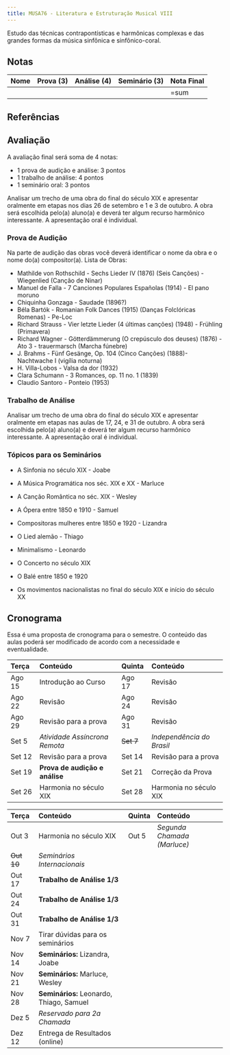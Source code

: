 ```yaml
---
title: MUSA76 - Literatura e Estruturação Musical VIII
---
```


Estudo das técnicas contrapontísticas e harmônicas complexas e das grandes
formas da música sinfônica e sinfônico-coral.

## Notas

| Nome                          | Prova (3) | Análise (4) | Seminário (3) | Nota Final |
| :---------------------------- | :-------- | :---------- | :------------ | :--------- |
|                               |           |             |               | =sum       |

## Referências



## Avaliação

A avaliação final será soma de 4 notas:

  * 1 prova de audição e análise: 3 pontos
  * 1 trabalho de análise: 4 pontos
  * 1 seminário oral: 3 pontos

Analisar um trecho de uma obra do final do século XIX e apresentar oralmente em
etapas nos dias 26 de setembro e 1 e 3 de outubro. A obra será escolhida pelo(a)
aluno(a) e deverá ter algum recurso harmônico interessante. A apresentação oral
é individual.

### Prova de Audição

Na parte de audição das obras você deverá identificar o nome da obra e o nome
do(a) compositor(a). Lista de Obras:

- Mathilde von Rothschild - Sechs Lieder IV (1876) (Seis Canções) - Wiegenlied (Canção de Ninar)
- Manuel de Falla - 7 Canciones Populares Españolas (1914) - El pano moruno
- Chiquinha Gonzaga - Saudade (1896?)
- Béla Bartók - Romanian Folk Dances (1915) (Danças Folclóricas Romenas) - Pe-Loc
- Richard Strauss - Vier letzte Lieder (4 últimas canções) (1948) - Frühling (Primavera)
- Richard Wagner - Götterdämmerung (O crepúsculo dos deuses) (1876) - Ato 3 - trauermarsch (Marcha fúnebre)
- J. Brahms - Fünf Gesänge, Op. 104 (Cinco Canções) (1888)- Nachtwache I (vigília noturna)
- H. Villa-Lobos - Valsa da dor (1932)
- Clara Schumann - 3 Romances, op. 11 no. 1 (1839)
- Claudio Santoro - Ponteio (1953)

### Trabalho de Análise

Analisar um trecho de uma obra do final do século XIX e apresentar oralmente em
etapas nas aulas de 17, 24, e 31 de outubro. A obra será escolhida pelo(a)
aluno(a) e deverá ter algum recurso harmônico interessante. A apresentação oral
é individual.


### Tópicos para os Seminários

- A Sinfonia no século XIX - Joabe
- A Música Programática nos séc. XIX e XX - Marluce
- A Canção Romântica no séc. XIX - Wesley
- A Ópera entre 1850 e 1910 - Samuel
- Compositoras mulheres entre 1850 e 1920 - Lizandra
- O Lied alemão - Thiago
- Minimalismo - Leonardo

- O Concerto no século XIX
- O Balé entre 1850 e 1920
- Os movimentos nacionalistas no final do século XIX e início do século XX


## Cronograma

Essa é uma proposta de cronograma para o semestre. O conteúdo das aulas poderá
ser modificado de acordo com a necessidade e eventualidade.

| Terça  | Conteúdo                       | Quinta    | Conteúdo                  |
|:-------|:-------------------------------|:----------|:--------------------------|
| Ago 15 | Introdução ao Curso            | Ago 17    | Revisão                   |
| Ago 22 | Revisão                        | Ago 24    | Revisão                   |
| Ago 29 | Revisão para a prova           | Ago 31    | Revisão                   |
| Set 5  | *Atividade Assíncrona Remota*  | ~~Set 7~~ | _Independência do Brasil_ |
| Set 12 | Revisão para a prova           | Set 14    | Revisão para a prova      |
| Set 19 | **Prova de audição e análise** | Set 21    | Correção da Prova         |
| Set 26 | Harmonia no século XIX         | Set 28    | Harmonia no século XIX    |


| Terça      | Conteúdo                                 | Quinta | Conteúdo                    |
|:-----------|:-----------------------------------------|:-------|:----------------------------|
| Out 3      | Harmonia no século XIX                   | Out 5  | _Segunda Chamada (Marluce)_ |
| ~~Out 10~~ | _Seminários Internacionais_              |        |                             |
| Out 17     | **Trabalho de Análise 1/3**              |        |                             |
| Out 24     | **Trabalho de Análise 1/3**              |        |                             |
| Out 31     | **Trabalho de Análise 1/3**              |        |                             |
| Nov 7      | Tirar dúvidas para os seminários         |        |                             |
| Nov 14     | **Seminários:** Lizandra, Joabe          |        |                             |
| Nov 21     | **Seminários:** Marluce, Wesley          |        |                             |
| Nov 28     | **Seminários:** Leonardo, Thiago, Samuel |        |                             |
| Dez 5      | _Reservado para 2a Chamada_              |        |                             |
| Dez 12     | Entrega de Resultados (online)           |        |                             |
